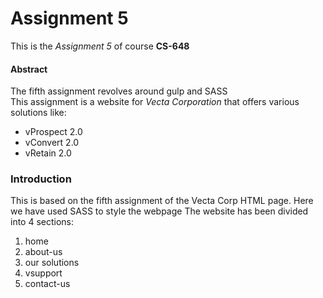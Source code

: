 # **Assignment 5**
This is the _Assignment 5_ of course **CS-648**

#### Abstract
The fifth assignment revolves around gulp and SASS  
This assignment is a website for _Vecta Corporation_ that offers various solutions like: 
- vProspect 2.0
- vConvert 2.0
- vRetain 2.0

### Introduction
This is based on the fifth assignment of the Vecta Corp HTML page. Here we have used SASS to style the webpage
The website has been divided into 4 sections:
1. home
2. about-us
3. our solutions
4. vsupport
5. contact-us
